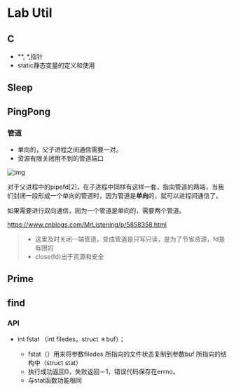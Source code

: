 Lab Util
===

## C

- **, *,指针
- static静态变量的定义和使用

## Sleep





## PingPong

### 管道

- 单向的，父子进程之间通信需要一对。
- 资源有限关闭用不到的管道端口

![img](http://pic.shixiaocaia.fun//932246-20160909084013707-2039185528.png)

对于父进程中的pipefd[2]，在子进程中同样有这样一套，指向管道的两端，当我们封闭一段形成一个单向的管道时，因为管道是**单向**的，就可以进程间通信了。

如果需要进行双向通信，因为一个管道是单向的，需要两个管道。

https://www.cnblogs.com/MrListening/p/5858358.html

> - 这里及时关闭一端管道，变成管道是只写只读，是为了节省资源，fd是有限的
> - close(fd)出于资源和安全

## Prime





## find

### API

- int fstat （int filedes，struct ＊buf）；

  - fstat（）用来将参数filedes 所指向的文件状态复制到参数buf 所指向的结构中（struct stat）
  - 执行成功返回0，失败返回－1，错误代码保存在errno。
  - 与stat函数功能相同

  
